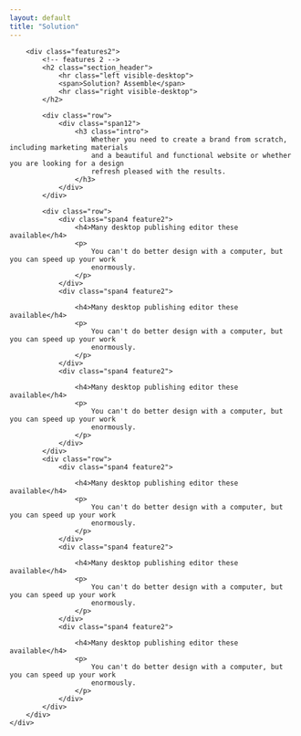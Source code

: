 ```yaml
---
layout: default
title: "Solution"
---
```


<div id="features" class="features_page">
    <div class="container">

        <div class="features2">
            <!-- features 2 -->
            <h2 class="section_header">
                <hr class="left visible-desktop">
                <span>Solution? Assemble</span>
                <hr class="right visible-desktop">
            </h2>

            <div class="row">
                <div class="span12">
                    <h3 class="intro">
                        Whether you need to create a brand from scratch, including marketing materials
                        and a beautiful and functional website or whether you are looking for a design
                        refresh pleased with the results.
                    </h3>
                </div>
            </div>

            <div class="row">
                <div class="span4 feature2">
                    <h4>Many desktop publishing editor these available</h4>
                    <p>
                        You can't do better design with a computer, but you can speed up your work
                        enormously.
                    </p>
                </div>
                <div class="span4 feature2">

                    <h4>Many desktop publishing editor these available</h4>
                    <p>
                        You can't do better design with a computer, but you can speed up your work
                        enormously.
                    </p>
                </div>
                <div class="span4 feature2">

                    <h4>Many desktop publishing editor these available</h4>
                    <p>
                        You can't do better design with a computer, but you can speed up your work
                        enormously.
                    </p>
                </div>
            </div>
            <div class="row">
                <div class="span4 feature2">

                    <h4>Many desktop publishing editor these available</h4>
                    <p>
                        You can't do better design with a computer, but you can speed up your work
                        enormously.
                    </p>
                </div>
                <div class="span4 feature2">

                    <h4>Many desktop publishing editor these available</h4>
                    <p>
                        You can't do better design with a computer, but you can speed up your work
                        enormously.
                    </p>
                </div>
                <div class="span4 feature2">

                    <h4>Many desktop publishing editor these available</h4>
                    <p>
                        You can't do better design with a computer, but you can speed up your work
                        enormously.
                    </p>
                </div>
            </div>
        </div>
    </div>
</div>

